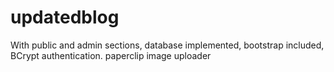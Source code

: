 # updatedblog
With public and admin sections, database implemented, bootstrap included, BCrypt authentication.
paperclip image uploader
